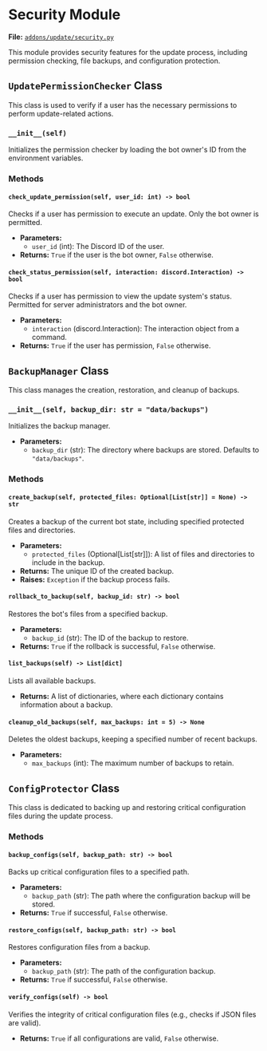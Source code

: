 # Security Module

**File:** [`addons/update/security.py`](addons/update/security.py)

This module provides security features for the update process, including permission checking, file backups, and configuration protection.

## `UpdatePermissionChecker` Class

This class is used to verify if a user has the necessary permissions to perform update-related actions.

### `__init__(self)`

Initializes the permission checker by loading the bot owner's ID from the environment variables.

### Methods

#### `check_update_permission(self, user_id: int) -> bool`

Checks if a user has permission to execute an update. Only the bot owner is permitted.

*   **Parameters:**
    *   `user_id` (int): The Discord ID of the user.
*   **Returns:** `True` if the user is the bot owner, `False` otherwise.

#### `check_status_permission(self, interaction: discord.Interaction) -> bool`

Checks if a user has permission to view the update system's status. Permitted for server administrators and the bot owner.

*   **Parameters:**
    *   `interaction` (discord.Interaction): The interaction object from a command.
*   **Returns:** `True` if the user has permission, `False` otherwise.

## `BackupManager` Class

This class manages the creation, restoration, and cleanup of backups.

### `__init__(self, backup_dir: str = "data/backups")`

Initializes the backup manager.

*   **Parameters:**
    *   `backup_dir` (str): The directory where backups are stored. Defaults to `"data/backups"`.

### Methods

#### `create_backup(self, protected_files: Optional[List[str]] = None) -> str`

Creates a backup of the current bot state, including specified protected files and directories.

*   **Parameters:**
    *   `protected_files` (Optional[List[str]]): A list of files and directories to include in the backup.
*   **Returns:** The unique ID of the created backup.
*   **Raises:** `Exception` if the backup process fails.

#### `rollback_to_backup(self, backup_id: str) -> bool`

Restores the bot's files from a specified backup.

*   **Parameters:**
    *   `backup_id` (str): The ID of the backup to restore.
*   **Returns:** `True` if the rollback is successful, `False` otherwise.

#### `list_backups(self) -> List[dict]`

Lists all available backups.

*   **Returns:** A list of dictionaries, where each dictionary contains information about a backup.

#### `cleanup_old_backups(self, max_backups: int = 5) -> None`

Deletes the oldest backups, keeping a specified number of recent backups.

*   **Parameters:**
    *   `max_backups` (int): The maximum number of backups to retain.

## `ConfigProtector` Class

This class is dedicated to backing up and restoring critical configuration files during the update process.

### Methods

#### `backup_configs(self, backup_path: str) -> bool`

Backs up critical configuration files to a specified path.

*   **Parameters:**
    *   `backup_path` (str): The path where the configuration backup will be stored.
*   **Returns:** `True` if successful, `False` otherwise.

#### `restore_configs(self, backup_path: str) -> bool`

Restores configuration files from a backup.

*   **Parameters:**
    *   `backup_path` (str): The path of the configuration backup.
*   **Returns:** `True` if successful, `False` otherwise.

#### `verify_configs(self) -> bool`

Verifies the integrity of critical configuration files (e.g., checks if JSON files are valid).

*   **Returns:** `True` if all configurations are valid, `False` otherwise.